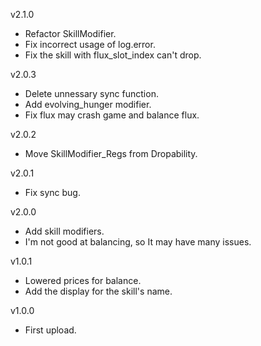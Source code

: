 v2.1.0
* Refactor SkillModifier.
* Fix incorrect usage of log.error.
* Fix the skill with flux_slot_index can't drop.

v2.0.3
* Delete unnessary sync function.
* Add evolving_hunger modifier.
* Fix flux may crash game and balance flux.

v2.0.2
* Move SkillModifier_Regs from Dropability.

v2.0.1
* Fix sync bug.

v2.0.0
* Add skill modifiers.
* I'm not good at balancing, so It may have many issues.

v1.0.1
* Lowered prices for balance.
* Add the display for the skill's name.

v1.0.0
* First upload.